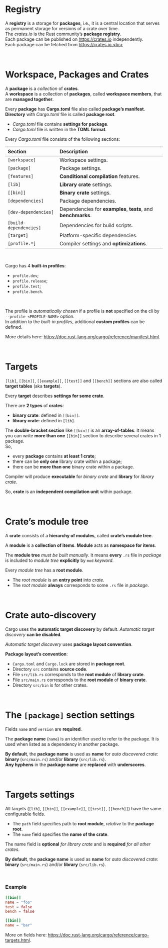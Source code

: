 # Registry
A **registry** is a storage for **packages**, i.e., it is a central location that serves as permanent storage for versions of a crate over time.<br>
The *crates.io* is the Rust community’s **package registry**.<br>
Each package can be published on https://crates.io independently.<br>
Each package can be fetched from https://crates.io.<br>

<br>

# Workspace, Packages and Crates
A **package** is a *collection* of **crates**.  
A **workspace** is a collection of **packages**, called **workspace members**, that are **managed together**.

Every **package** has **Cargo.toml** file also called **package’s manifest**. <br>
**Directory** with *Cargo.toml* file is called **package root**.<br>

- *Cargo.toml* file contains **settings for package**.
- *Cargo.toml* file is written in the **TOML format**. 

Every *Cargo.toml* file consists of the following sections:

|Section|Description|
|:------|:----------|
|``[workspace]``|Workspace settings.|
|``[package]``|Package settings.|
|``[features]``|**Conditional compilation** features.|
|``[lib]``|**Library crate** settings.|
|``[[bin]]``|**Binary crate** settings.|
|``[dependencies]``|Package dependencies.|
|``[dev-dependencies]``|Dependencies for **examples**, **tests**, and **benchmarks**.|
|``[build-dependencies]``|Dependencies for build scripts.|
|``[target]``|Platform-specific dependencies.|
|`[profile.*]`|Compiler settings and **optimizations**.|

<br>

Cargo has 4 **built-in profiles**:
- `profile.dev`;
- `profile.release`;
- `profile.test`;
- `profile.bench`.

<br>

The profile is *automatically chosen* if a profile is **not** specified on the cli by `--profile <PROFILE-NAME>` option.<br>
In addition to the *built-in profiles*, additional **custom profiles** can be defined.<br>

More details here: https://doc.rust-lang.org/cargo/reference/manifest.html.

<br>

# Targets
``[lib]``, ``[[bin]]``, ``[[example]]``, ``[[test]]`` and ``[[bench]]`` sections are also called **target tables** (aka **targets**).

Every **target** describes **settings for some crate**.

There are **2 types** of **crates**:
- **binary crate**: defined in ``[[bin]]``.
- **library crate**: defined in ``[lib]``. 

The **double-bracket section** like ``[[bin]]`` is an **array-of-tables**. It means you can write **more than one** ``[[bin]]`` section to describe several crates in 1 package.<br>
So,
- every **package** contains **at least 1 crate**;
- there can be **only one** library crate within a package; 
- there can be **more than one** binary crate within a package.

Compiler will produce **executable** for *binary crate* and **library** for *library crate*.

So, **crate** is an **independent compilation unit** within package.

<br>

# Crate’s module tree
A **crate** consists of a **hierarchy of modules**, called **crate’s module tree**.

A **module** is a **collection of items**. **Module** acts as **namespace for items**.

The **module tree** *must be built manually*. It means **every** ``.rs`` file in *package* is included to *module tree* **explicitly** by ``mod`` *keyword*.

Every *module tree* has a **root module**. 

- The *root module* is an **entry point** into *crate*. 
- The *root module* **always** corresponds to some ``.rs`` file in *package*.

<br>

# Crate auto-discovery
Cargo uses the **automatic target discovery** by default. *Automatic target discovery* **can be disabled**.

*Automatic target discovery* uses **package layout convention**. 

**Package layout’s convention**:
- ``Cargo.toml`` and ``Cargo.lock`` are stored in **package root**.
- Directory ``src`` contains **source code**.
- File ``src/lib.rs`` corresponds to the **root module** of **library crate**.
- File ``src/main.rs`` corresponds to the **root module** of **binary crate**.
- Directory ``src/bin`` is for other crates.

<br>

# The ``[package]`` section settings
Fields ``name`` and ``version`` are **required**.

The **package name** (``name``) is an identifier used to refer to the package. It is used when listed as a dependency in another package.

**By default**, the **package name** is used as **name** for *auto discovered crate*: **binary** (``src/main.rs``) and/or **library** (``src/lib.rs``).<br>
**Any hyphens** in the **package name** are **replaced** with **underscores**.

<br>

# Targets settings
All targets (``[lib]``, ``[[bin]]``, ``[[example]]``, ``[[test]]``, ``[[bench]]``) have the same configurable fields.

- The ``path`` field specifies path to **root module**, *relative* to the **package root**.
- The ``name`` field specifies the **name of the crate**. 

The name field is **optional** *for library crate* and is **required** *for all other crates*.

**By default**, the **package name** is used as **name** for *auto discovered crate*: **binary** (``src/main.rs``) and/or **library** (``src/lib.rs``).<br>

<br>

### Example
```toml
[[bin]]
name = "foo"
test = false
bench = false

[[bin]]
name = "bar"
```

More on fields here: https://doc.rust-lang.org/cargo/reference/cargo-targets.html.
